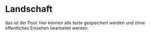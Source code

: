 # Landschaft

das ist der Pool: hier können alle texte gespeichert werden
und ohne öffentliches Einsehen bearbeitet werden.


